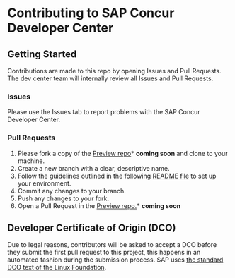 # Contributing to SAP Concur Developer Center 

## Getting Started

Contributions are made to this repo by opening Issues and Pull Requests. The dev center team will internally review all Issues and Pull Requests.

### Issues

Please use the Issues tab to report problems with the SAP Concur Developer Center.

### Pull Requests

1. Please fork a copy of the [Preview repo](https://github.com/Preview-Dev-Center/developer.concur.com)* **coming soon** and clone to your machine.
2. Create a new branch with a clear, descriptive name.
3. Follow the guidelines outlined in the following [README file](https://github.com/sap-staging/developer.concur.com/blob/main/README.md) to set up your environment.
4. Commit any changes to your branch.
5. Push any changes to your fork.
6. Open a Pull Request in the [Preview repo.]()* **coming soon**

## Developer Certificate of Origin (DCO)

Due to legal reasons, contributors will be asked to accept a DCO before they submit the first pull request to this project, this happens in an automated fashion during the submission process. SAP uses [the standard DCO text of the Linux Foundation](https://developercertificate.org/).
